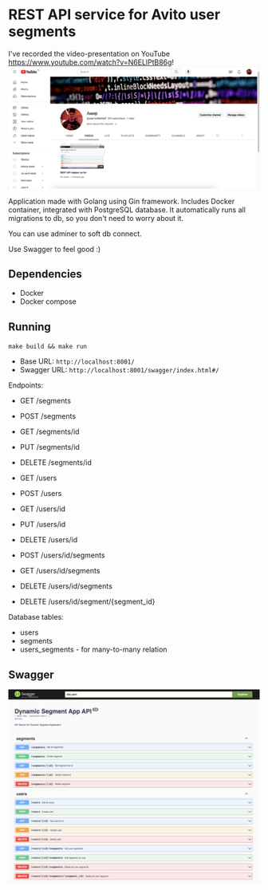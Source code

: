 # REST API service for Avito user segments
I've recorded the video-presentation on YouTube https://www.youtube.com/watch?v=N6ELlPtB86g!
![youtube_screenshot](youtube_screenshot.png)

Application made with Golang using Gin framework. Includes Docker container, integrated with PostgreSQL database.
It automatically runs all migrations to db, so you don't need to worry about it.

You can use adminer to soft db connect.

Use Swagger to feel good :)

## Dependencies

- Docker
- Docker compose

## Running

`make build && make run`

- Base URL: `http://localhost:8001/`
- Swagger URL: `http://localhost:8001/swagger/index.html#/`

Endpoints:
- GET /segments
- POST /segments
- GET /segments/id
- PUT /segments/id
- DELETE /segments/id


- GET /users
- POST /users
- GET /users/id
- PUT /users/id
- DELETE /users/id
- POST /users/id/segments
- GET /users/id/segments
- DELETE /users/id/segments
- DELETE /users/id/segment/{segment_id}

Database tables:
- users
- segments
- users_segments - for many-to-many relation

## Swagger

![swagger_screenshot](swagger_screenshot.png)